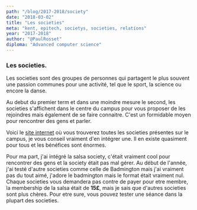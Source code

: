 ```yaml
---
path: "/blog/2017-2018/society"
date: "2018-03-02"
title: "Les societies"
meta: "kent, epitech, societys, societies, relations"
year: "2017-2018"
author: "@PaulRosset"
diploma: "Advanced computer science"
---
```


### Les societies.

Les societies sont des groupes de personnes qui partagent le plus souvent une passion communes pour une activité, tel que le sport, la science ou encore la danse.

Au debut du premier term et dans une moindre mesure le second, les societies s'affichent dans le centre du campus pour vous proposer de les rejoindres mais également de se faire connaitre.
C'est un formidable moyen pour rencontrer des gens et parler.

Voici le [site internet](https://kentunion.co.uk/activities/societies/) où vous trouverez toutes les societies présentes sur le campus, je vous conseil vraiment d'en intégrer une. Il en existe quasiment pour tous et les bénéfices sont énormes.

Pour ma part, j'ai intégré la salsa society, c'était vraiment cool pour rencontrer des gens et la society était pas mal gérer. Au début de l'année, j'ai testé d'autre societies comme celle de Badmington mais j'ai vraiment pas du tout aimé, j'adore le badmington mais le format était vraiment nul. Chaque societies vous demandera pas contre de payer pour etre membre, la membership de la salsa était de **15£**, mais je sais que d'autres societies sont plus chères. Pour etre sure, vous pouvez tester une séance dans la plupart des societies.
